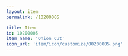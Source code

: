 ```yaml
---
layout: item
permalink: /10200005

title: Item
id: 10200005
item_name: 'Onion Cut'
icon_url: 'item/icon/customize/00200005.png'
---
```

